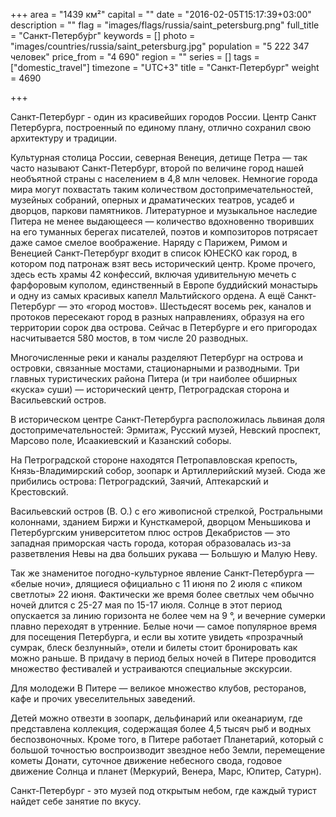 +++
area = "1439 км²"
capital = ""
date = "2016-02-05T15:17:39+03:00"
description = ""
flag = "images/flags/russia/saint_petersburg.png"
full_title = "Санкт-Петербу́рг"
keywords = []
photo = "images/countries/russia/saint_petersburg.jpg"
population = "5 222 347 человек"
price_from = "4 690"
region = ""
series = []
tags = ["domestic_travel"]
timezone = "UTC+3"
title = "Санкт-Петербург"
weight = 4690

+++

Санкт-Петербург - один из красивейших городов России. Центр Санкт Петербурга, построенный по единому плану, отлично сохранил свою архитектуру и традиции. 

Культурная столица России, северная Венеция, детище Петра — так часто называют Санкт-Петербург, второй по величине город нашей необъятной страны с населением в 4,8 млн человек. Немногие города мира могут похвастать таким количеством достопримечательностей, музейных собраний, оперных и драматических театров, усадеб и дворцов, паркови памятников. Литературное и музыкальное наследие Питера не менее выдающееся — количество вдохновенно творивших на его туманных берегах писателей, поэтов и композиторов потрясает даже самое смелое воображение. Наряду с Парижем, Римом и Венецией Санкт-Петербург входит в список ЮНЕСКО как город, в котором под патронаж взят весь исторический центр. Кроме прочего, здесь есть храмы 42 конфессий, включая удивительную мечеть с фарфоровым куполом, единственный в Европе буддийский монастырь и одну из самых красивых капелл Мальтийского ордена. А ещё Санкт-Петербург — это «город мостов». Шестьдесят восемь рек, каналов и протоков пересекают город в разных направлениях, образуя на его территории сорок два острова. Сейчас в Петербурге и его пригородах насчитывается 580 мостов, в том числе 20 разводных. 

Многочисленные реки и каналы разделяют Петербург на острова и островки, связанные мостами, стационарными и разводными. Три главных туристических района Питера (и три наиболее обширных «куска» суши) — исторический центр, Петроградская сторона и Васильевский остров.

В историческом центре Санкт-Петербурга расположилась львиная доля достопримечательностей: Эрмитаж, Русский музей, Невский проспект, Марсово поле, Исаакиевский и Казанский соборы.

На Петроградской стороне находятся Петропавловская крепость, Князь-Владимирский собор, зоопарк и Артиллерийский музей. Сюда же прибились острова: Петроградский, Заячий, Аптекарский и Крестовский.

Васильевский остров (В. О.) с его живописной стрелкой, Ростральными колоннами, зданием Биржи и Кунсткамерой, дворцом Меньшикова и Петербургским университетом плюс остров Декабристов — это западная приморская часть города, которая образовалась из-за разветвления Невы на два больших рукава — Большую и Малую Неву.

Так же знаменитое погодно-культурное явление Санкт-Петербурга — «белые ночи», длящиеся официально с 11 июня по 2 июля с «пиком светлоты» 22 июня. Фактически же время более светлых чем обычно ночей длится с 25-27 мая по 15-17 июля. Солнце в этот период опускается за линию горизонта не более чем на 9 °, и вечерние сумерки плавно переходят в утренние. Белые ночи — самое популярное время для посещения Петербурга, и если вы хотите увидеть «прозрачный сумрак, блеск безлунный», отели и билеты стоит бронировать как можно раньше. В придачу в период белых ночей в Питере проводится множество фестивалей и устраиваются специальные экскурсии. 

Для молодежи В Питере — великое множество клубов, ресторанов, кафе и прочих увеселительных заведений. 

Детей можно отвезти в зоопарк, дельфинарий или океанариум, где представлена коллекция, содержащая более 4,5 тысяч рыб и водных беспозвоночных. Кроме того, в Питере работает Планетарий, который с большой точностью воспроизводит звездное небо Земли, перемещение кометы Донати, суточное движение небесного свода, годовое движение Солнца и планет (Меркурий, Венера, Марс, Юпитер, Сатурн). 

Санкт-Петербург - это музей под открытым небом, где каждый турист найдет себе занятие по вкусу.